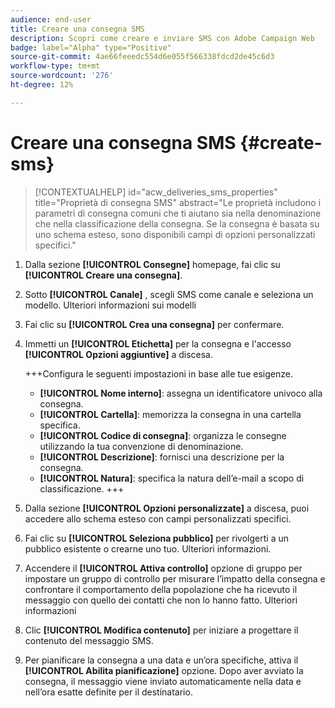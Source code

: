 ```yaml
---
audience: end-user
title: Creare una consegna SMS
description: Scopri come creare e inviare SMS con Adobe Campaign Web
badge: label="Alpha" type="Positive"
source-git-commit: 4ae66feeedc554d6e055f566338fdcd2de45c6d3
workflow-type: tm+mt
source-wordcount: '276'
ht-degree: 12%

---
```


# Creare una consegna SMS {#create-sms}

>[!CONTEXTUALHELP]
>id="acw_deliveries_sms_properties"
>title="Proprietà di consegna SMS"
>abstract="Le proprietà includono i parametri di consegna comuni che ti aiutano sia nella denominazione che nella classificazione della consegna. Se la consegna è basata su uno schema esteso, sono disponibili campi di opzioni personalizzati specifici."

1. Dalla sezione **[!UICONTROL Consegne]** homepage, fai clic su **[!UICONTROL Creare una consegna]**.

1. Sotto **[!UICONTROL Canale]** , scegli SMS come canale e seleziona un modello. Ulteriori informazioni sui modelli

1. Fai clic su **[!UICONTROL Crea una consegna]** per confermare.

1. Immetti un **[!UICONTROL Etichetta]** per la consegna e l&#39;accesso **[!UICONTROL Opzioni aggiuntive]** a discesa.

   +++Configura le seguenti impostazioni in base alle tue esigenze.
   * **[!UICONTROL Nome interno]**: assegna un identificatore univoco alla consegna.
   * **[!UICONTROL Cartella]**: memorizza la consegna in una cartella specifica.
   * **[!UICONTROL Codice di consegna]**: organizza le consegne utilizzando la tua convenzione di denominazione.
   * **[!UICONTROL Descrizione]**: fornisci una descrizione per la consegna.
   * **[!UICONTROL Natura]**: specifica la natura dell’e-mail a scopo di classificazione.
+++

1. Dalla sezione **[!UICONTROL Opzioni personalizzate]** a discesa, puoi accedere allo schema esteso con campi personalizzati specifici.

1. Fai clic su **[!UICONTROL Seleziona pubblico]** per rivolgerti a un pubblico esistente o crearne uno tuo. Ulteriori informazioni.

1. Accendere il **[!UICONTROL Attiva controllo]** opzione di gruppo per impostare un gruppo di controllo per misurare l’impatto della consegna e confrontare il comportamento della popolazione che ha ricevuto il messaggio con quello dei contatti che non lo hanno fatto. Ulteriori informazioni

1. Clic **[!UICONTROL Modifica contenuto]** per iniziare a progettare il contenuto del messaggio SMS.

1. Per pianificare la consegna a una data e un’ora specifiche, attiva il **[!UICONTROL Abilita pianificazione]** opzione. Dopo aver avviato la consegna, il messaggio viene inviato automaticamente nella data e nell’ora esatte definite per il destinatario.

